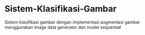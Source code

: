 # Sistem-Klasifikasi-Gambar
Sistem klasifikasi gambar dengan implementasi augmentasi gambar menggunakan image data generator dan model sequential
